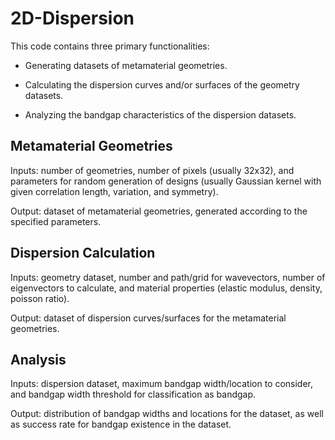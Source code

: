 # 2D-Dispersion

This code contains three primary functionalities:

- Generating datasets of metamaterial geometries.

- Calculating the dispersion curves and/or surfaces of the geometry datasets.

- Analyzing the bandgap characteristics of the dispersion datasets.

## Metamaterial Geometries

Inputs: number of geometries, number of pixels (usually 32x32), and parameters for random generation of designs (usually Gaussian kernel with given correlation length, variation, and symmetry).

Output: dataset of metamaterial geometries, generated according to the specified parameters.

## Dispersion Calculation

Inputs: geometry dataset, number and path/grid for wavevectors, number of eigenvectors to calculate, and material properties (elastic modulus, density, poisson ratio).

Output: dataset of dispersion curves/surfaces for the metamaterial geometries.

## Analysis

Inputs: dispersion dataset, maximum bandgap width/location to consider, and bandgap width threshold for classification as bandgap.

Output: distribution of bandgap widths and locations for  the dataset, as well as success rate for bandgap existence in the dataset.
